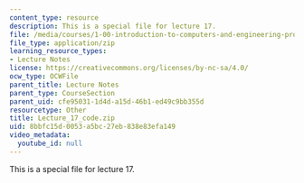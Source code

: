 ```yaml
---
content_type: resource
description: This is a special file for lecture 17.
file: /media/courses/1-00-introduction-to-computers-and-engineering-problem-solving-spring-2012/8bbfc15d0053a5bc27eb838e83efa149_Lecture_17_code.zip
file_type: application/zip
learning_resource_types:
- Lecture Notes
license: https://creativecommons.org/licenses/by-nc-sa/4.0/
ocw_type: OCWFile
parent_title: Lecture Notes
parent_type: CourseSection
parent_uid: cfe95031-1d4d-a15d-46b1-ed49c9bb355d
resourcetype: Other
title: Lecture_17_code.zip
uid: 8bbfc15d-0053-a5bc-27eb-838e83efa149
video_metadata:
  youtube_id: null
---
```

This is a special file for lecture 17.